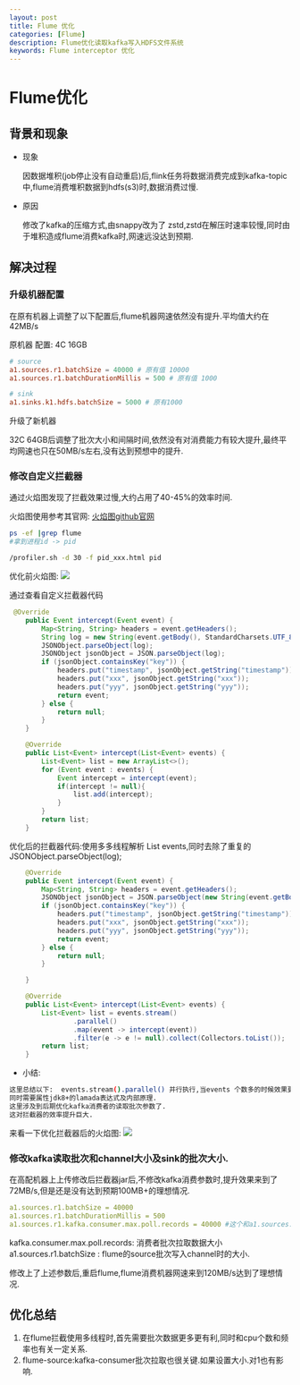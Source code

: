 ```yaml
---
layout: post
title: Flume 优化
categories: [Flume]
description: Flume优化读取kafka写入HDFS文件系统
keywords: Flume interceptor 优化
---
```


# Flume优化

## 背景和现象
- 现象 
    
    因数据堆积(job停止没有自动重启)后,flink任务将数据消费完成到kafka-topic中,flume消费堆积数据到hdfs(s3)时,数据消费过慢.

- 原因
    
    修改了kafka的压缩方式,由snappy改为了 zstd,zstd在解压时速率较慢,同时由于堆积造成flume消费kafka时,网速远没达到预期.

## 解决过程
### 升级机器配置
在原有机器上调整了以下配置后,flume机器网速依然没有提升.平均值大约在42MB/s

原机器 配置: 4C 16GB
``` conf
# source
a1.sources.r1.batchSize = 40000 # 原有值 10000
a1.sources.r1.batchDurationMillis = 500 # 原有值 1000

# sink
a1.sinks.k1.hdfs.batchSize = 5000 # 原有1000
```
升级了新机器

32C 64GB后调整了批次大小和间隔时间,依然没有对消费能力有较大提升,最终平均网速也只在50MB/s左右,没有达到预想中的提升.

### 修改自定义拦截器

通过火焰图发现了拦截效果过慢,大约占用了40-45%的效率时间.

火焰图使用参考其官网: [火焰图github官网](https://github.com/jvm-profiling-tools/async-profiler)
``` bash
ps -ef |grep flume
#拿到进程id -> pid

/profiler.sh -d 30 -f pid_xxx.html pid

```
优化前火焰图: 
![](https://i.loli.net/2021/11/29/azbCdjQGpK8OEsn.png)

通过查看自定义拦截器代码
``` java
 @Override
    public Event intercept(Event event) {
        Map<String, String> headers = event.getHeaders();
        String log = new String(event.getBody(), StandardCharsets.UTF_8);
        JSONObject.parseObject(log);
        JSONObject jsonObject = JSON.parseObject(log);
        if (jsonObject.containsKey("key")) {
            headers.put("timestamp", jsonObject.getString("timestamp"));
            headers.put("xxx", jsonObject.getString("xxx"));
            headers.put("yyy", jsonObject.getString("yyy"));
            return event;
        } else {
            return null;
        }
    }

    @Override
    public List<Event> intercept(List<Event> events) {
        List<Event> list = new ArrayList<>();
        for (Event event : events) {
            Event intercept = intercept(event);
            if(intercept != null){
                list.add(intercept);
            }
        }
        return list;
    }
```
优化后的拦截器代码:使用多多线程解析 List<Event> events,同时去除了重复的JSONObject.parseObject(log);

``` java
    @Override
    public Event intercept(Event event) {
        Map<String, String> headers = event.getHeaders();
        JSONObject jsonObject = JSON.parseObject(new String(event.getBody(), StandardCharsets.UTF_8));
        if (jsonObject.containsKey("key")) {
            headers.put("timestamp", jsonObject.getString("timestamp"));
            headers.put("xxx", jsonObject.getString("xxx"));
            headers.put("yyy", jsonObject.getString("yyy"));
            return event;
        } else {
            return null;
        }

    }

    @Override
    public List<Event> intercept(List<Event> events) {
        List<Event> list = events.stream()
                .parallel()
                .map(event -> intercept(event))
                .filter(e -> e != null).collect(Collectors.toList());
        return list;
    }
```
- 小结:
``` bash
这里总结以下:  events.stream().parallel() 并行执行,当events 个数多的时候效果更好.
同时需要属性jdk8+的lamada表达式及内部原理.
这里涉及到后期优化kafka消费者的读取批次参数了.
这对拦截器的效率提升巨大.
```

来看一下优化拦截器后的火焰图:
![](https://i.loli.net/2021/11/29/8ohcMwQ7tWx6kIr.png)

### 修改kafka读取批次和channel大小及sink的批次大小.
在高配机器上上传修改后拦截器jar后,不修改kafka消费参数时,提升效果来到了72MB/s,但是还是没有达到预期100MB+的理想情况.
``` yml
a1.sources.r1.batchSize = 40000
a1.sources.r1.batchDurationMillis = 500
a1.sources.r1.kafka.consumer.max.poll.records = 40000 #这个和a1.sources.r1.batchSize很关键
```
kafka.consumer.max.poll.records: 消费者批次拉取数据大小
a1.sources.r1.batchSize : flume的source批次写入channel时的大小.

修改上了上述参数后,重启flume,flume消费机器网速来到120MB/s达到了理想情况.

## 优化总结
1. 在flume拦截使用多线程时,首先需要批次数据更多更有利,同时和cpu个数和频率也有关一定关系.
2. flume-source:kafka-consumer批次拉取也很关键.如果设置大小.对1也有影响.
